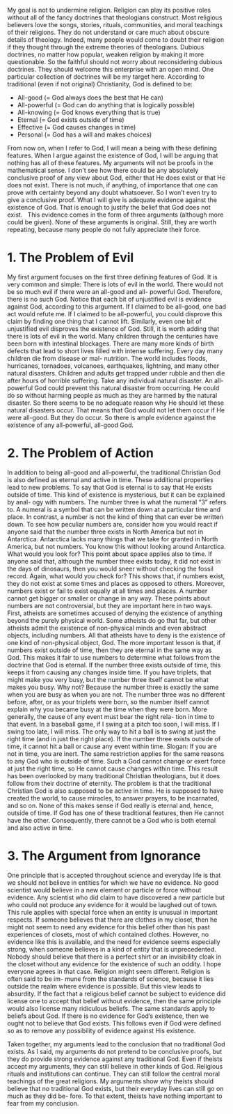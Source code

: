My goal is not to undermine religion. Religion can play its positive roles without all of the fancy doctrines that theologians construct. Most religious believers love the songs, stories, rituals, communities, and moral teachings of their religions. They do not understand or care much about obscure details of theology. Indeed, many people would come to doubt their religion if they thought through the extreme theories of theologians. Dubious doctrines, no matter how popular, weaken religion by making it more questionable. So the faithful should not worry about reconsidering dubious doctrines. They should welcome this enterprise with an open mind.
One particular collection of doctrines will be my target here. According to traditional (even if not original) Christianity, God is defined to be:

* All-good (= God always does the best that He can) 
* All-powerful (= God can do anything that is logically possible) 
* All-knowing (= God knows everything that is true) 
* Eternal (= God exists outside of time) 
* Effective (= God causes changes in time) 
* Personal (= God has a will and makes choices)  

From now on, when I refer to God, I will mean a being with these defining features. When I argue against the existence of God, I will be arguing that nothing has all of these features. 
My arguments will not be proofs in the mathematical sense. I don’t see how there could be any absolutely conclusive proof of any view about God, either that He does exist or that He does not exist. There is not much, if anything, of importance that one can prove with certainty beyond any doubt whatsoever. So I won’t even try to give a conclusive proof. What I will give is adequate evidence against the existence of God. That is enough to justify the belief that God does not exist.  
This evidence comes in the form of three arguments (although more could be given). None of these arguments is original. Still, they are worth repeating, because many people do not fully appreciate their force.

# 1. The Problem of Evil  

My first argument focuses on the first three defining features of God. It is very common and simple: There is lots of evil in the world. There would not be so much evil if there were an all-good and all- powerful God. Therefore, there is no such God.
Notice that each bit of unjustified evil is evidence against God, according to this argument. If I claimed to be all-good, one bad act would refute me. If I claimed to be all-powerful, you could disprove this claim by finding one thing that I cannot lift. Similarly, even one bit of unjustified evil disproves the existence of God. Still, it is worth adding that there is lots of evil in the world. Many children through the centuries have been born with intestinal blockages. There are many more kinds of birth defects that lead to short lives filled with intense suffering. Every day many children die from disease or mal- nutrition. The world includes floods, hurricanes, tornadoes, volcanoes, earthquakes, lightning, and many other natural disasters. Children and adults get trapped under rubble and then die after hours of horrible suffering. Take any individual natural disaster. An all-powerful God could prevent this natural disaster from occurring. He could do so without harming people as much as they are harmed by the natural disaster. So there seems to be no adequate reason why He should let these natural disasters occur. That means that God would not let them occur if He were all-good. But they do occur. So there is ample evidence against the existence of any all-powerful, all-good God.

# 2. The Problem of Action

In addition to being all-good and all-powerful, the traditional Christian God is also defined as eternal and active in time. These additional properties lead to new problems.
To say that God is eternal is to say that He exists outside of time. This kind of existence is mysterious, but it can be explained by anal- ogy with numbers. The number three is what the numeral “3” refers to. A numeral is a symbol that can be written down at a particular time and place. In contrast, a number is not the kind of thing that can ever be written down.
To see how peculiar numbers are, consider how you would react if anyone said that the number three exists in North America but not in Antarctica. Antarctica lacks many things that we take for granted in North America, but not numbers. You know this without looking around Antarctica. What would you look for? This point about space applies also to time. If anyone said that, although the number three exists today, it did not exist in the days of dinosaurs, then you would sneer without checking the fossil record. Again, what would you check for? This shows that, if numbers exist, they do not exist at some times and places as opposed to others. Moreover, numbers exist or fail to exist equally at all times and places. A number cannot get bigger or smaller or change in any way.
These points about numbers are not controversial, but they are important here in two ways. First, atheists are sometimes accused of denying the existence of anything beyond the purely physical world. Some atheists do go that far, but other atheists admit the existence of non-physical minds and even abstract objects, including numbers. All that atheists have to deny is the existence of one kind of non-physical object, God. The more important lesson is that, if numbers exist outside of time, then they are eternal in the same way as God. This makes it fair to use numbers to determine what follows from the doctrine that God is eternal.
If the number three exists outside of time, this keeps it from causing any changes inside time. If you have triplets, that might make you very busy, but the number three itself cannot be what makes you busy. Why not? Because the number three is exactly the same when you are busy as when you are not. The number three was no different before, after, or as your triplets were born, so the number itself cannot explain why you became busy at the time when they were born.
More generally, the cause of any event must bear the right rela- tion in time to that event. In a baseball game, if I swing at a pitch too soon, I will miss. If I swing too late, I will miss. The only way to hit a ball is to swing at just the right time (and in just the right place). If the number three exists outside of time, it cannot hit a ball or cause any event within time. Slogan: If you are not in time, you are inert.
The same restriction applies for the same reasons to any God who is outside of time. Such a God cannot change or exert force at just the right time, so He cannot cause changes within time. This result has been overlooked by many traditional Christian theologians, but it does follow from their doctrine of eternity.
The problem is that the traditional Christian God is also supposed to be active in time. He is supposed to have created the world, to cause miracles, to answer prayers, to be incarnated, and so on. None of this makes sense if God really is eternal and, hence, outside of time. If God has one of these traditional features, then He cannot have the other. Consequently, there cannot be a God who is both eternal and also active in time.

# 3. The Argument from Ignorance

One principle that is accepted throughout science and everyday life is that we should not believe in entities for which we have no evidence. No good scientist would believe in a new element or particle or force without evidence. Any scientist who did claim to have discovered a new particle but who could not produce any evidence for it would be laughed out of town.
This rule applies with special force when an entity is unusual in important respects. If someone believes that there are clothes in my closet, then he might not seem to need any evidence for this belief other than his past experiences of closets, most of which contained clothes. However, no evidence like this is available, and the need for evidence seems especially strong, when someone believes in a kind of entity that is unprecedented. Nobody should believe that there is a perfect shirt or an invisibility cloak in the closet without any evidence for the existence of such an oddity. I hope everyone agrees in that case.
Religion might seem different. Religion is often said to be im- mune from the standards of science, because it lies outside the realm where evidence is possible. But this view leads to absurdity. If the fact that a religious belief cannot be subject to evidence did license one to accept that belief without evidence, then the same principle would also license many ridiculous beliefs.
The same standards apply to beliefs about God. If there is no evidence for God’s existence, then we ought not to believe that God exists. This follows even if God were defined so as to remove any possibility of evidence against His existence.

Taken together, my arguments lead to the conclusion that no traditional God exists. As I said, my arguments do not pretend to be conclusive proofs, but they do provide strong evidence against any traditional God.
Even if theists accept my arguments, they can still believe in other kinds of God. Religious rituals and institutions can continue. They can still follow the central moral teachings of the great religions. My arguments show why theists should believe that no traditional God exists, but their everyday lives can still go on much as they did be- fore. To that extent, theists have nothing important to fear from my conclusion.
